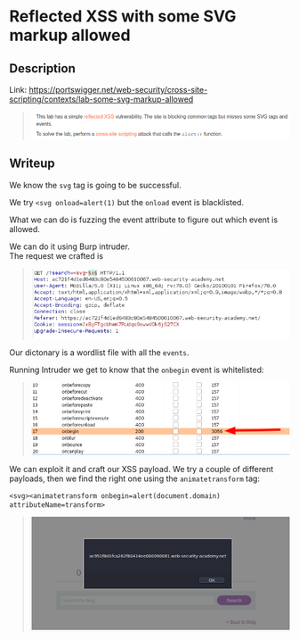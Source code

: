 # Reflected XSS with some SVG markup allowed

## Description

Link: https://portswigger.net/web-security/cross-site-scripting/contexts/lab-some-svg-markup-allowed

>![](imgs/20210627-231828.png)

## Writeup

We know the `svg` tag is going to be successful.

We try `<svg onload=alert(1)` but the `onload` event is blacklisted.

What we can do is fuzzing the event attribute to figure out which event is allowed.  

We can do it using Burp intruder.  
The request we crafted is 

>![](imgs/20210627-232934.png)

Our dictonary is a wordlist file with all the `events`.

Running Intruder we get to know that the `onbegin` event is whitelisted:

>![](imgs/20210627-233127.png)


We can exploit it and craft our XSS payload. We try a couple of different payloads, then we find the right one using the `animatetransform` tag:

```
<svg><animatetransform onbegin=alert(document.domain) attributeName=transform>
```

>![](imgs/20210627-235535.png)



